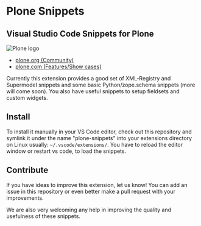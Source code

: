 # Plone Snippets

## Visual Studio Code Snippets for Plone

![Plone logo](https://github.com/plone/plone-vs-snippets/raw/master/images/plone.png)

* [plone.org (Community)](https://plone.org)
* [plone.com (Features/Show cases)](https://plone.com)

Currently this extension provides a good set of XML-Registry and Supermodel snippets and some basic Python/zope.schema snippets (more will come soon).
You also have useful snippets to setup fieldsets and custom widgets.

## Install

To install it manually in your VS Code editor, check out this repository and symlink it under the name "plone-snippets" into your extensions directory on Linux usually: `~/.vscode/extensions/`.
You have to reload the editor window or restart vs code, to load the snippets.

## Contribute

If you have ideas to improve this extension, let us know! You can add an issue in this repository or even better make a pull request with your improvements.

We are also very welcoming any help in improving the quality and usefulness of these snippets.